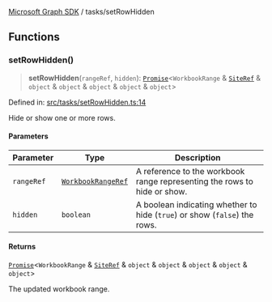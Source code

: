 [Microsoft Graph SDK](../modules.md) / tasks/setRowHidden

## Functions

### setRowHidden()

> **setRowHidden**(`rangeRef`, `hidden`): [`Promise`](https://developer.mozilla.org/docs/Web/JavaScript/Reference/Global_Objects/Promise)\<`WorkbookRange` & [`SiteRef`](../models/SiteRef.md#siteref) & `object` & `object` & `object` & `object` & `object`\>

Defined in: [src/tasks/setRowHidden.ts:14](https://github.com/Future-Secure-AI/microsoft-graph/blob/6f587d043e8277194e9b2feca914ab2cba9d258d/src/tasks/setRowHidden.ts#L14)

Hide or show one or more rows.

#### Parameters

| Parameter | Type | Description |
| ------ | ------ | ------ |
| `rangeRef` | [`WorkbookRangeRef`](../models/WorkbookRangeRef.md#workbookrangeref) | A reference to the workbook range representing the rows to hide or show. |
| `hidden` | `boolean` | A boolean indicating whether to hide (`true`) or show (`false`) the rows. |

#### Returns

[`Promise`](https://developer.mozilla.org/docs/Web/JavaScript/Reference/Global_Objects/Promise)\<`WorkbookRange` & [`SiteRef`](../models/SiteRef.md#siteref) & `object` & `object` & `object` & `object` & `object`\>

The updated workbook range.
